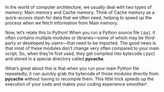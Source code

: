 In the world of computer architecture, we usually deal with two types of memory: Main memory and Cache memory. Think of Cache memory as a quick-access stash for data that we often need, helping to speed up the process when we fetch information from Main memory.

Now, let’s relate this to Python! When you run a Python source file (.py), it often contains multiple modules or libraries—some of which may be third-party or developed by users—that need to be imported. The good news is that most of these modules don’t change very often compared to your main script. So, when they’re first used, they get compiled into bytecode (.pyc) and stored in a special directory called __pycache__.

What’s great about this is that when you run your main Python file repeatedly, it can quickly grab the bytecode of those modules directly from __pycache__ without having to recompile them. This little trick speeds up the execution of your code and makes your coding experience smoother!




